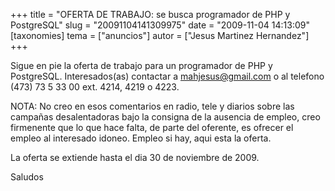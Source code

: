 +++
title = "OFERTA DE TRABAJO: se busca programador de PHP y PostgreSQL"
slug = "20091104141309975"
date = "2009-11-04 14:13:09"
[taxonomies]
tema = ["anuncios"]
autor = ["Jesus Martinez Hernandez"]
+++

Sigue en pie la oferta de trabajo para un programador de PHP y
PostgreSQL. Interesados(as) contactar a mahjesus@gmail.com o al telefono
(473) 73 5 33 00 ext. 4214, 4219 o 4223.

NOTA: No creo en esos comentarios en radio, tele y diarios sobre las
campañas desalentadoras bajo la consigna de la ausencia de empleo, creo
firmenente que lo que hace falta, de parte del oferente, es ofrecer el
empleo al interesado idoneo. Empleo si hay, aqui esta la oferta.

La oferta se extiende hasta el dia 30 de noviembre de 2009.

Saludos

